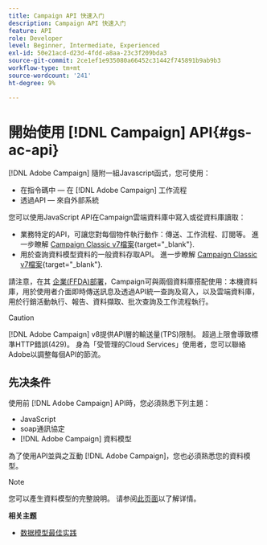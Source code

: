 ```yaml
---
title: Campaign API 快速入门
description: Campaign API 快速入门
feature: API
role: Developer
level: Beginner, Intermediate, Experienced
exl-id: 50e21acd-d23d-4fdd-a8aa-23c3f209bda3
source-git-commit: 2ce1ef1e935080a66452c31442f745891b9ab9b3
workflow-type: tm+mt
source-wordcount: '241'
ht-degree: 9%

---
```


# 開始使用 [!DNL Campaign] API{#gs-ac-api}

[!DNL Adobe Campaign] 隨附一組Javascript函式，您可使用：

* 在指令碼中 — 在 [!DNL Adobe Campaign] 工作流程
* 透過API — 來自外部系統

您可以使用JavaScript API在Campaign雲端資料庫中寫入或從資料庫讀取：

* 業務特定的API，可讓您對每個物件執行動作：傳送、工作流程、訂閱等。 進一步瞭解 [Campaign Classic v7檔案](https://experienceleague.adobe.com/docs/campaign-classic/using/configuring-campaign-classic/api/business-oriented-apis.html){target="_blank"}.
* 用於查詢資料模型資料的一般資料存取API。 進一步瞭解 [Campaign Classic v7檔案](https://experienceleague.adobe.com/docs/campaign-classic/using/configuring-campaign-classic/api/data-oriented-apis.html){target="_blank"}.

請注意，在其 [企業(FFDA)部署](../architecture/enterprise-deployment.md)，Campaign可與兩個資料庫搭配使用：本機資料庫，用於使用者介面即時傳送訊息及透過API統一查詢及寫入，以及雲端資料庫，用於行銷活動執行、報告、資料擷取、批次查詢及工作流程執行。

>[!CAUTION]
>
>[!DNL Adobe Campaign] v8提供API層的輸送量(TPS)限制。 超過上限會導致標準HTTP錯誤(429)。 身為「受管理的Cloud Services」使用者，您可以聯絡Adobe以調整每個API的節流。

## 先决条件

使用前 [!DNL Adobe Campaign] API時，您必須熟悉下列主題：

* JavaScript
* soap通訊協定
* [!DNL Adobe Campaign] 資料模型

為了使用API並與之互動 [!DNL Adobe Campaign]，您也必須熟悉您的資料模型。

>[!NOTE]
>您可以產生資料模型的完整說明。 请参阅[此页面](datamodel.md)以了解详情。


**相关主题**

* [数据模型最佳实践](datamodel-best-practices.md)
